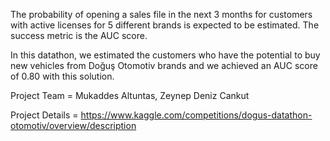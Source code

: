 The probability of opening a sales file in the next 3 months for customers with active licenses for 5 different brands is expected to be estimated. The success metric is the AUC score.

In this datathon, we estimated the customers who have the potential to buy new vehicles from Doğuş Otomotiv brands and we achieved an AUC score of 0.80 with this solution.

Project Team = Mukaddes Altuntas, Zeynep Deniz Cankut

Project Details = https://www.kaggle.com/competitions/dogus-datathon-otomotiv/overview/description
